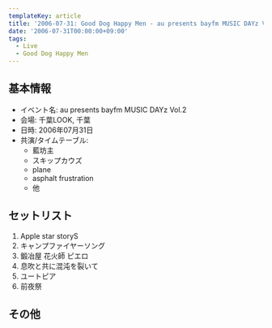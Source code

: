```yaml
---
templateKey: article
title: '2006-07-31: Good Dog Happy Men - au presents bayfm MUSIC DAYz Vol.2 at 千葉LOOK'
date: '2006-07-31T00:00:00+09:00'
tags:
  - Live
  - Good Dog Happy Men
---
```

## 基本情報

* イベント名: au presents bayfm MUSIC DAYz Vol.2
* 会場: 千葉LOOK, 千葉
* 日時: 2006年07月31日
* 共演/タイムテーブル:
  * 藍坊主
  * スキップカウズ
  * plane
  * asphalt frustration
  * 他

## セットリスト

1. Apple star storyS
1. キャンプファイヤーソング
1. 鍛冶屋 花火師 ピエロ
1. 息吹と共に混沌を裂いて
1. ユートピア
1. 前夜祭

## その他

